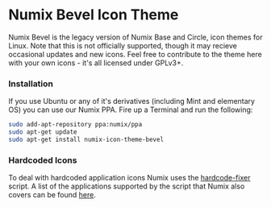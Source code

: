 Numix Bevel Icon Theme
==============
Numix Bevel is the legacy version of Numix Base and Circle, icon themes for Linux. Note that this is not officially supported, though it may recieve occasional updates and new icons. Feel free to contribute to the theme here with your own icons - it's all licensed under GPLv3+. 


### Installation
If you use Ubuntu or any of it's derivatives (including Mint and elementary OS) you can use our Numix PPA. Fire up a Terminal and run the following:

```bash
sudo add-apt-repository ppa:numix/ppa
sudo apt-get update
sudo apt-get install numix-icon-theme-bevel
```

### Hardcoded Icons
To deal with hardcoded application icons Numix uses the [hardcode-fixer](https://github.com/Foggalong/hardcode-fixer) script. A list of the applications supported by the script that Numix also covers can be found [here](https://github.com/Foggalong/hardcode-fixer/blob/master/data/themes/numix.md).
